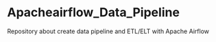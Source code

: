 # Apacheairflow_Data_Pipeline
Repository about create data pipeline and ETL/ELT with Apache Airflow 
